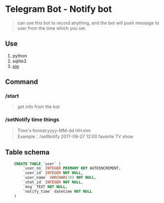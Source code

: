 # Telegram Bot - Notify bot

> can use this bot to record anything, and the bot will push message to user from the time which you set.

## Use
1. python  
2. sqlite3
3. [pip](requirements.txt)

## Command
### /start
> get info from the bot
### /setNotify time things
> Time's format:yyyy-MM-dd HH:mm  
> Example：/setNotify 2017-08-27 12:00 favorite TV show

## Table schema
```sql
    CREATE TABLE `user` (
        `user_no` INTEGER PRIMARY KEY AUTOINCREMENT,
        `user_id` INTEGER NOT NULL, 
        `user_name` VARCHAR(30) NOT NULL, 
        `chat_id` INTEGER NOT NULL, 
        `msg` TEXT NOT NULL, 
        `notify_time` datetime NOT NULL 
    )
```